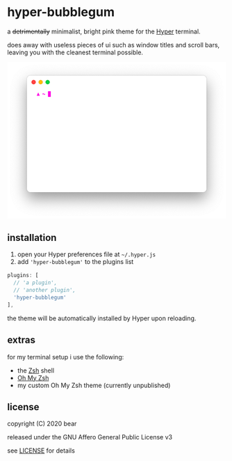 # hyper-bubblegum
a ~~detrimentally~~ minimalist, bright pink theme for the [Hyper](http://hyper.is/) terminal.

does away with useless pieces of ui such as window titles and scroll bars, leaving you with the cleanest terminal possible.

![](screenshot.png)

## installation

1. open your Hyper preferences file at `~/.hyper.js`
2. add `'hyper-bubblegum'` to the plugins list
```javascript
plugins: [
  // 'a plugin',
  // 'another plugin',
  'hyper-bubblegum'
],
```
the theme will be automatically installed by Hyper upon reloading.

## extras
for my terminal setup i use the following:
* the [Zsh](www.zsh.org) shell
* [Oh My Zsh](https://github.com/ohmyzsh/ohmyzsh/)
* my custom Oh My Zsh theme (currently unpublished)

## license
copyright (C) 2020 bear

released under the GNU Affero General Public License v3

see [LICENSE](LICENSE) for details
